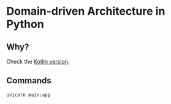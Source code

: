 # Domain-driven Architecture in Python

## Why?
Check the [Kotlin version](https://github.com/lsoares/clean-architecture-sample).

## Commands
```shell
uvicorn main:app
```
